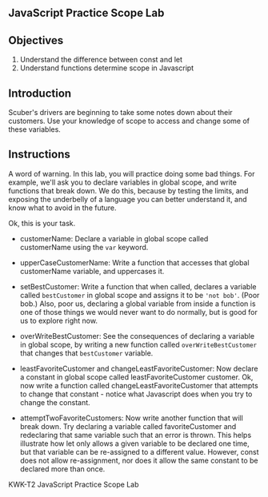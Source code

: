 JavaScript Practice Scope Lab
---

## Objectives

1. Understand the difference between const and let
2. Understand functions determine scope in Javascript  

## Introduction
Scuber's drivers are beginning to take some notes down about their customers.  Use your knowledge of scope to access and change some of these variables.  

## Instructions
A word of warning.  In this lab, you will practice doing some bad things.  For example, we'll ask you to declare variables in global scope, and write functions that break down.  We do this, because by testing the limits, and exposing the underbelly of a language you can better understand it, and know what to avoid in the future.

Ok, this is your task.

* customerName: Declare a variable in global scope called customerName using the `var` keyword.

* upperCaseCustomerName: Write a function that accesses that global customerName variable, and uppercases it.

* setBestCustomer: Write a function that when called, declares a variable called `bestCustomer` in global scope and assigns it to be `'not bob'`.  (Poor bob.)  Also, poor us, declaring a global variable from inside a function is one of those things we would never want to do normally, but is good for us to explore right now.

* overWriteBestCustomer: See the consequences of declaring a variable in global scope, by writing a new function called `overWriteBestCustomer` that changes that `bestCustomer` variable.

* leastFavoriteCustomer and changeLeastFavoriteCustomer: Now declare a constant in global scope called leastFavoriteCustomer customer.  Ok, now write a function called changeLeastFavoriteCustomer that attempts to change that constant - notice what Javascript does when you try to change the constant.  

* attemptTwoFavoriteCustomers: Now write another function that will break down.  Try declaring a variable called favoriteCustomer and redeclaring that same variable such that an error is thrown.  This helps illustrate how let only allows a given variable to be declared one time, but that variable can be re-assigned to a different value.  However, const does not allow re-assignment, nor does it allow the same constant to be declared more than once.
<p data-visibility='hidden'>KWK-T2 JavaScript Practice Scope Lab</p>
